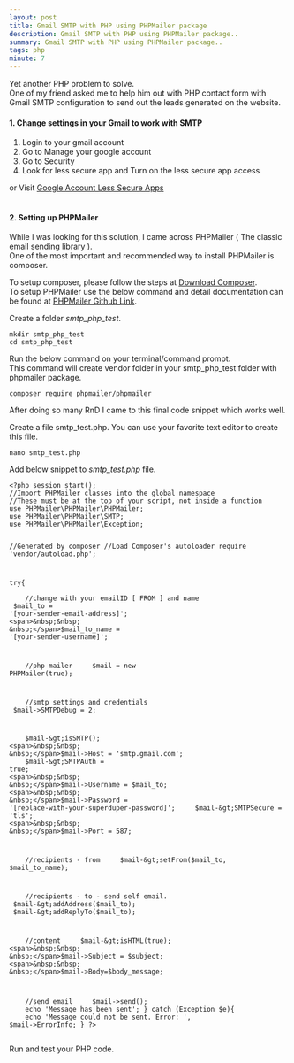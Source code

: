 ```yaml
---
layout: post
title: Gmail SMTP with PHP using PHPMailer package
description: Gmail SMTP with PHP using PHPMailer package..
summary: Gmail SMTP with PHP using PHPMailer package..
tags: php
minute: 7
---
```


<p>
Yet another PHP problem to solve. <br />
One of my friend asked me to help him out with PHP contact form with Gmail SMTP configuration to send out the leads generated on the website.
</p>

<h4>1. Change settings in your Gmail to work with SMTP
</h4>

<ol>
<li>Login to your gmail account</li>
<li>Go to Manage your google account</li>
<li>Go to Security</li>
<li>Look for less secure app and Turn on the less secure app access</li>
</ol>

or&nbsp;Visit <a href="https://myaccount.google.com/lesssecureapps" rel="nofollow" target="_blank">Google Account Less Secure Apps</a>
<br /> 
<br /> 
<h4>2. Setting up PHPMailer</h4>

<p>
While I was looking for this solution, I came across PHPMailer ( The classic email sending library ).<br />
One of the most important and recommended way to install PHPMailer is composer.<br />
</p>

<p>
To setup composer, please follow the steps at <a href="https://getcomposer.org/download/" rel="nofollow" target="_blank">Download Composer</a>.<br />
To setup PHPMailer use the below command and detail documentation can be found at <a href="https://github.com/PHPMailer/PHPMailer" rel="nofollow" target="_blank">PHPMailer Github Link</a>.
</p>
<p>
Create a folder <i>smtp_php_test</i>.
</p>
<pre><code>mkdir smtp_php_test
cd smtp_php_test
</code></pre>

Run the below command on your terminal/command prompt. <br/>This command will create vendor folder in your smtp_php_test folder with phpmailer package.
<pre><code>composer require phpmailer/phpmailer</code></pre>

<p>After doing so many RnD I came to this final code snippet which works well.</p>
  Create a file smtp_test.php. You can use your favorite text editor to create this file.</p>
<pre><code>nano smtp_test.php</code></pre>
<p>
Add below snippet to <i>smtp_test.php</i> file.
</p>
<pre><code>&lt;?php session_start();
//Import PHPMailer classes into the global namespace
//These must be at the top of your script, not inside a function
use PHPMailer\PHPMailer\PHPMailer;
use PHPMailer\PHPMailer\SMTP;
use PHPMailer\PHPMailer\Exception;

//Generated by composer
//Load Composer's autoloader
require 'vendor/autoload.php';

try{	
<span>&nbsp;&nbsp; &nbsp;</span>//change with your emailID [ FROM ] and name
<span>&nbsp;&nbsp; &nbsp;</span>$mail_to = '[your-sender-email-address]';
<span>&nbsp;&nbsp; &nbsp;</span>$mail_to_name = '[your-sender-username]';

<span>&nbsp;&nbsp; &nbsp;</span>//php mailer
<span>&nbsp;&nbsp; &nbsp;</span>$mail = new PHPMailer(true);

<span>&nbsp;&nbsp; &nbsp;</span>//smtp settings and credentials
<span>&nbsp;&nbsp; &nbsp;</span>$mail-&gt;SMTPDebug = 2;

<span>&nbsp;&nbsp; &nbsp;</span>$mail-&gt;isSMTP();
<span>&nbsp;&nbsp; &nbsp;</span>$mail-&gt;Host = 'smtp.gmail.com';
<span>&nbsp;&nbsp; &nbsp;</span>$mail-&gt;SMTPAuth = true;
<span>&nbsp;&nbsp; &nbsp;</span>$mail-&gt;Username = $mail_to;
<span>&nbsp;&nbsp; &nbsp;</span>$mail-&gt;Password = '[replace-with-your-superduper-password]';
<span>&nbsp;&nbsp; &nbsp;</span>$mail-&gt;SMTPSecure = 'tls';
<span>&nbsp;&nbsp; &nbsp;</span>$mail-&gt;Port = 587;
	
<span>&nbsp;&nbsp; &nbsp;</span>//recipients - from
<span>&nbsp;&nbsp; &nbsp;</span>$mail-&gt;setFrom($mail_to, $mail_to_name);

<span>&nbsp;&nbsp; &nbsp;</span>//recipients - to - send self email.
<span>&nbsp;&nbsp; &nbsp;</span>$mail-&gt;addAddress($mail_to);
<span>&nbsp;&nbsp; &nbsp;</span>$mail-&gt;addReplyTo($mail_to);
					
<span>&nbsp;&nbsp; &nbsp;</span>//content
<span>&nbsp;&nbsp; &nbsp;</span>$mail-&gt;isHTML(true);
<span>&nbsp;&nbsp; &nbsp;</span>$mail-&gt;Subject = $subject;
<span>&nbsp;&nbsp; &nbsp;</span>$mail-&gt;Body=$body_message;

<span>&nbsp;&nbsp; &nbsp;</span>//send email
<span>&nbsp;&nbsp; &nbsp;</span>$mail-&gt;send();
<span>&nbsp;&nbsp; &nbsp;</span>echo 'Message has been sent';
} catch (Exception $e){
<span>&nbsp;&nbsp; &nbsp;</span>echo 'Message could not be sent. Error: ', $mail-&gt;ErrorInfo;
}
?&gt;
</code></pre>
<p>
Run and test your PHP code.
</p>